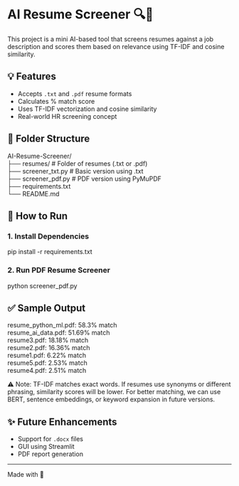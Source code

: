 # AI Resume Screener 🔍📄

This project is a mini AI-based tool that screens resumes against a job description and scores them based on relevance using TF-IDF and cosine similarity.

## 💡 Features
- Accepts `.txt` and `.pdf` resume formats
- Calculates % match score
- Uses TF-IDF vectorization and cosine similarity
- Real-world HR screening concept

## 📁 Folder Structure

AI-Resume-Screener/<br>
├── resumes/ # Folder of resumes (.txt or .pdf)<br>
├── screener_txt.py # Basic version using .txt<br>
├── screener_pdf.py # PDF version using PyMuPDF<br>
├── requirements.txt<br>
└── README.md<br>

## 🔧 How to Run

### 1. Install Dependencies
pip install -r requirements.txt

### 2. Run PDF Resume Screener
python screener_pdf.py

## ✅ Sample Output

resume_python_ml.pdf: 58.3% match<br>
resume_ai_data.pdf: 51.69% match<br>
resume3.pdf: 18.18% match<br>
resume2.pdf: 16.36% match<br>
resume1.pdf: 6.22% match<br>
resume5.pdf: 2.53% match<br>
resume4.pdf: 2.51% match<br>

⚠️ Note: TF-IDF matches exact words. If resumes use synonyms or different phrasing, similarity scores will be lower. For better matching, we can use BERT, sentence embeddings, or keyword expansion in future versions.


## ✨ Future Enhancements
- Support for `.docx` files
- GUI using Streamlit
- PDF report generation

---

Made with 💙